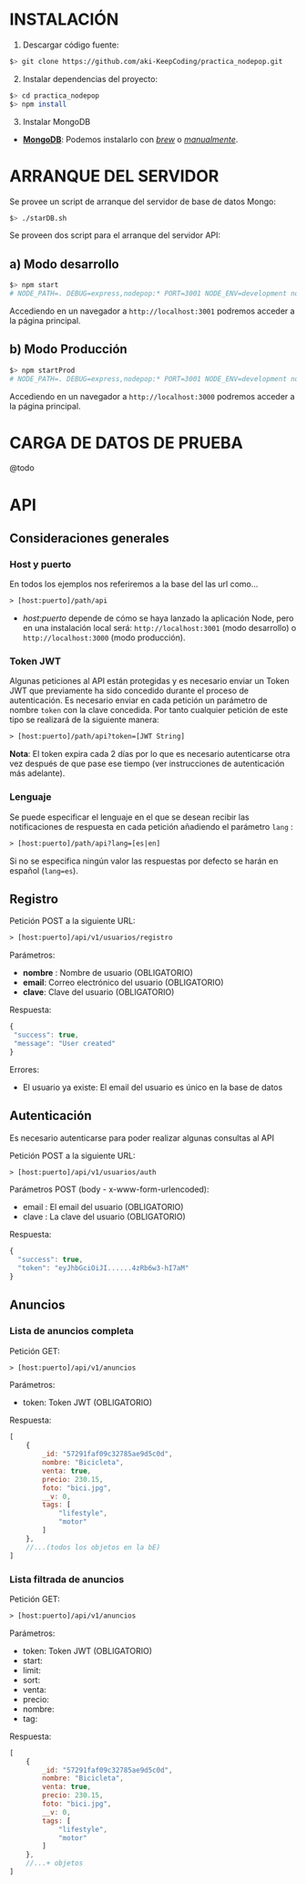 INSTALACIÓN
===========

1. Descargar código fuente:
```sh
$> git clone https://github.com/aki-KeepCoding/practica_nodepop.git
```

2. Instalar dependencias del proyecto:

```sh
$> cd practica_nodepop
$> npm install
```

3. Instalar MongoDB

- [**MongoDB**](http://bit.ly/1rpelYR): Podemos instalarlo con [*brew*](http://bit.ly/1rpelbn) o [*manualmente*](http://bit.ly/21lhC83).


ARRANQUE DEL SERVIDOR
==========================

Se provee un script de arranque del servidor de base de datos Mongo:

```sh
$> ./starDB.sh
```


Se proveen dos script para el arranque del servidor API:

a) Modo desarrollo
-------------------
```sh
$> npm start
# NODE_PATH=. DEBUG=express,nodepop:* PORT=3001 NODE_ENV=development nodemon ./bin/www
```

Accediendo en un navegador a `http://localhost:3001` podremos acceder a la página principal.

b) Modo Producción
------------------
```sh
$> npm startProd
# NODE_PATH=. DEBUG=express,nodepop:* PORT=3001 NODE_ENV=development nodemon ./bin/www
```

Accediendo en un navegador a `http://localhost:3000` podremos acceder a la página principal.


CARGA DE DATOS DE PRUEBA
========================
@todo

API
===

Consideraciones generales
-------------------------

### Host y puerto
En todos los ejemplos nos referiremos a la base del las url como...

```txt
> [host:puerto]/path/api
```
- *host:puerto* depende de cómo se haya lanzado la aplicación Node, pero en una instalación local será: `http://localhost:3001` (modo desarrollo) o `http://localhost:3000` (modo producción).

### Token JWT

Algunas peticiones al API están protegidas y es necesario enviar un Token JWT que previamente ha sido concedido durante el proceso de autenticación. Es necesario enviar en cada petición un parámetro de nombre `token` con la clave concedida. Por tanto cualquier petición de este tipo se realizará de la siguiente manera:

```txt
> [host:puerto]/path/api?token=[JWT String]
```

**Nota**: El token expira cada 2 días por lo que es necesario autenticarse otra vez  después de que pase ese tiempo (ver instrucciones de autenticación más adelante).

### Lenguaje
Se puede especificar el lenguaje en el que se desean recibir las notificaciones de respuesta en cada petición añadiendo el parámetro `lang` :
```txt
> [host:puerto]/path/api?lang=[es|en]
```
Si no se especifica ningún valor las respuestas por defecto se harán en español (`lang=es`).


Registro
--------
Petición POST a la siguiente URL:
```txt
> [host:puerto]/api/v1/usuarios/registro
```

Parámetros:
- **nombre** : Nombre de usuario (OBLIGATORIO)
- **email**: Correo electrónico del usuario (OBLIGATORIO)
- **clave**: Clave del usuario (OBLIGATORIO)

Respuesta:
 ```javascript
{
  "success": true,
  "message": "User created"
}
```

Errores:
- El usuario ya existe: El email del usuario es único en la base de datos


Autenticación
-------------
Es necesario autenticarse para poder realizar algunas consultas al API

Petición POST a la siguiente URL:
```txt
> [host:puerto]/api/v1/usuarios/auth
```

Parámetros POST (body - x-www-form-urlencoded):

- email : El email del usuario (OBLIGATORIO)
- clave : La clave del usuario (OBLIGATORIO)


Respuesta:
```javascript
{
  "success": true,
  "token": "eyJhbGciOiJI......4zRb6w3-hI7aM"
}
```


Anuncios
---------

### Lista de anuncios completa

Petición GET:
```txt
> [host:puerto]/api/v1/anuncios
```

Parámetros:
- token: Token JWT (OBLIGATORIO)

Respuesta:

```javascript
[
    {
        _id: "57291faf09c32785ae9d5c0d",
        nombre: "Bicicleta",
        venta: true,
        precio: 230.15,
        foto: "bici.jpg",
        __v: 0,
        tags: [
            "lifestyle",
            "motor"
        ]
    },
    //...(todos los objetos en la bE)
]
```

### Lista filtrada de anuncios


Petición GET:
```txt
> [host:puerto]/api/v1/anuncios
```
Parámetros:
- token: Token JWT (OBLIGATORIO)
- start:
- limit:
- sort:
- venta:
- precio:
- nombre:
- tag:

Respuesta:

```javascript
[
    {
        _id: "57291faf09c32785ae9d5c0d",
        nombre: "Bicicleta",
        venta: true,
        precio: 230.15,
        foto: "bici.jpg",
        __v: 0,
        tags: [
            "lifestyle",
            "motor"
        ]
    },
    //...+ objetos
]
```

